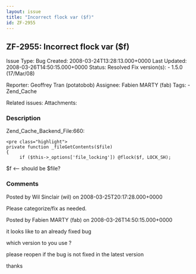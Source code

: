 ```yaml
---
layout: issue
title: "Incorrect flock var ($f)"
id: ZF-2955
---
```


ZF-2955: Incorrect flock var ($f)
---------------------------------

 Issue Type: Bug Created: 2008-03-24T13:28:13.000+0000 Last Updated: 2008-03-26T14:50:15.000+0000 Status: Resolved Fix version(s): - 1.5.0 (17/Mar/08)
 
 Reporter:  Geoffrey Tran (potatobob)  Assignee:  Fabien MARTY (fab)  Tags: - Zend\_Cache
 
 Related issues: 
 Attachments: 
### Description

Zend\_Cache\_Backend\_File:660:

 
    <pre class="highlight">
    private function _fileGetContents($file)
    {
         if ($this->_options['file_locking']) @flock($f, LOCK_SH);


$f <-- should be $file?

 

 

### Comments

Posted by Wil Sinclair (wil) on 2008-03-25T20:17:28.000+0000

Please categorize/fix as needed.

 

 

Posted by Fabien MARTY (fab) on 2008-03-26T14:50:15.000+0000

it looks like to an already fixed bug

which version to you use ?

please reopen if the bug is not fixed in the latest version

thanks

 

 
